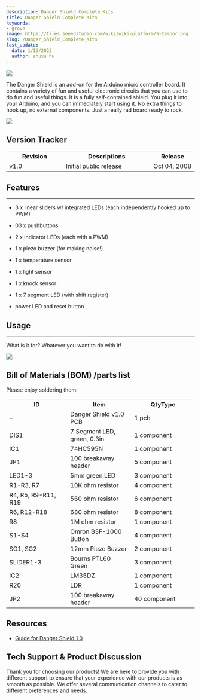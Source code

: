 ```yaml
---
description: Danger Shield Complete Kits
title: Danger Shield Complete Kits
keywords:
- grove
image: https://files.seeedstudio.com/wiki/wiki-platform/S-tempor.png
slug: /Danger_Shield_Complete_Kits
last_update:
  date: 1/13/2023
  author: shuxu hu
---
```

![](http://bz.seeedstudio.com/depot/images/product/DgrSld_13.jpg)

The Danger Shield is an add-on for the Arduino micro controller board. It contains a variety of fun and useful electronic circuits that you can use to do fun and useful things. It is a fully self-contained shield. You plug it into your Arduino, and you can immediately start using it. No extra things to hook up, no external components. Just a really rad board ready to rock.

[![](https://files.seeedstudio.com/wiki/Seeed-WiKi/docs/images/300px-Get_One_Now_Banner-ragular.png)](https://www.seeedstudio.com/Danger-Shield-Complete-kits-p-141.html)

##   Version Tracker

<table>
<tr>
<th> Revision
</th>
<th> Descriptions
</th>
<th> Release
</th></tr>
<tr>
<td width="300px"> v1.0
</td>
<td width="500px"> Initial public release
</td>
<td width="200px"> Oct 04, 2008
</td></tr></table>

##   Features
---
*   3 x linear sliders w/ integrated LEDs (each independently hooked up to PWM)

*   03 x pushbuttons

*   2 x indicator LEDs (each with a PWM)

*   1 x piezo buzzer (for making noise!)

*   1 x temperature sensor

*   1 x light sensor

*   1 x knock sensor

*   1 x 7 segment LED (with shift register)

*   power LED and reset button


##   Usage
---
What is it for? Whatever you want to do with it!

![](http://bz.seeedstudio.com/depot/images/product/danger2.jpg)


##   Bill of Materials (BOM) /parts list

Please enjoy soldering them:

<table>
<tr>
<th>ID
</th>
<th>Item
</th>
<th>QtyType
</th></tr>
<tr>
<td width="300"> -
</td>
<td width="300"> Danger Shield v1.0 PCB
</td>
<td width="300"> 1 pcb
</td></tr>
<tr>
<td> DIS1
</td>
<td> 7 Segment LED, green, 0.3in
</td>
<td> 1 component
</td></tr>
<tr>
<td>IC1
</td>
<td>74HC595N
</td>
<td>1 component
</td></tr>
<tr>
<td>JP1
</td>
<td>100 breakaway header
</td>
<td>5 component
</td></tr>
<tr>
<td>LED1-3
</td>
<td>5mm green LED
</td>
<td>3 component
</td></tr>
<tr>
<td>R1-R3, R7
</td>
<td>10K ohm resistor
</td>
<td>4 component
</td></tr>
<tr>
<td>R4, R5, R9-R11, R19
</td>
<td>560 ohm resistor
</td>
<td>6 component
</td></tr>
<tr>
<td>R6, R12-R18
</td>
<td>680 ohm resistor
</td>
<td>8 component
</td></tr>
<tr>
<td>R8
</td>
<td>1M ohm resistor
</td>
<td>1 component
</td></tr>
<tr>
<td>S1-S4
</td>
<td>Omron B3F-1000 Button
</td>
<td>4 component
</td></tr>
<tr>
<td>SG1, SG2
</td>
<td>12mm Piezo Buzzer
</td>
<td>2 component
</td></tr>
<tr>
<td>SLIDER1-3
</td>
<td>Bourns PTL60 Green
</td>
<td>3 component
</td></tr>
<tr>
<td>IC2
</td>
<td>LM35DZ
</td>
<td>1 component
</td></tr>
<tr>
<td>R20
</td>
<td>LDR
</td>
<td>1 component
</td></tr>
<tr>
<td>JP2
</td>
<td>100 breakaway header
</td>
<td>40 component
</td></tr></table>



##   Resources

*   [Guide for Danger Shield 1.0](http://wiki.nycresistor.com/wiki/Danger_Shield_1.0)

## Tech Support & Product Discussion

Thank you for choosing our products! We are here to provide you with different support to ensure that your experience with our products is as smooth as possible. We offer several communication channels to cater to different preferences and needs.

<div class="button_tech_support_container">
<a href="https://forum.seeedstudio.com/" class="button_forum"></a> 
<a href="https://www.seeedstudio.com/contacts" class="button_email"></a>
</div>

<div class="button_tech_support_container">
<a href="https://discord.gg/eWkprNDMU7" class="button_discord"></a> 
<a href="https://github.com/Seeed-Studio/wiki-documents/discussions/69" class="button_discussion"></a>
</div>
